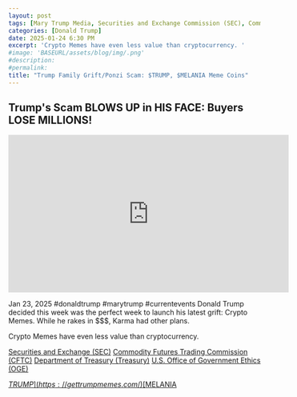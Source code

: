 ```yaml
---
layout: post
tags: [Mary Trump Media, Securities and Exchange Commission (SEC), Commodity Futures Trading Commission (CFTC), Department of Treasury (Treasury), U.S. Office of Government Ethics (OGE), cryptocurrency, $TRUMP, $MELANIA, Elon Musk, dogecoin, meme coin, grift, ponzi scheme, politics]
categories: [Donald Trump]
date: 2025-01-24 6:30 PM
excerpt: 'Crypto Memes have even less value than cryptocurrency. '
#image: 'BASEURL/assets/blog/img/.png'
#description:
#permalink:
title: "Trump Family Grift/Ponzi Scam: $TRUMP, $MELANIA Meme Coins"
---
```



## Trump's Scam BLOWS UP in HIS FACE: Buyers LOSE MILLIONS!

<iframe width="560" height="315" src="https://www.youtube.com/embed/wKbcqAbCHuU?si=z0UI1yHPjGWNXXUf" title="YouTube video player" frameborder="0" allow="accelerometer; autoplay; clipboard-write; encrypted-media; gyroscope; picture-in-picture; web-share" referrerpolicy="strict-origin-when-cross-origin" allowfullscreen></iframe>

Jan 23, 2025  #donaldtrump #marytrump #currentevents
Donald Trump decided this week was the perfect week to launch his latest grift: Crypto Memes. While he rakes in $$$, Karma had other plans. 

Crypto Memes have even less value than cryptocurrency. 

[Securities and Exchange (SEC)](https://www.sec.gov/)
[Commodity Futures Trading Commission (CFTC)](https://www.cftc.gov/)
[Department of Treasury (Treasury)](https://home.treasury.gov/)
[U.S. Office of Government Ethics (OGE)](https://www.oge.gov/)

[$TRUMP](https://gettrumpmemes.com/)
[$MELANIA](https://melaniameme.com/)
